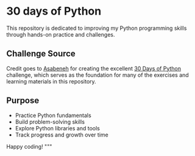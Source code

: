 # 30 days of Python

This repository is dedicated to improving my Python programming skills through hands-on practice and challenges.

## Challenge Source

Credit goes to [Asabeneh](https://github.com/Asabeneh) for creating the excellent [30 Days of Python](https://github.com/Asabeneh/30-Days-Of-Python) challenge, which serves as the foundation for many of the exercises and learning materials in this repository.

## Purpose

- Practice Python fundamentals
- Build problem-solving skills
- Explore Python libraries and tools
- Track progress and growth over time

Happy coding!
"""
